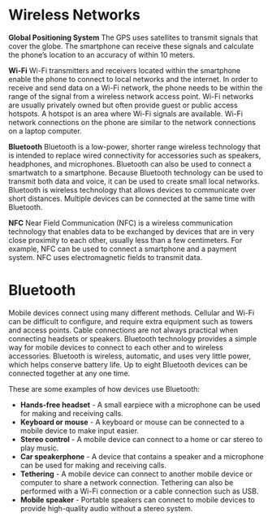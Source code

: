 # Wireless Networks

**Global Positioning System**
The GPS uses satellites to transmit signals that cover the globe. The smartphone can receive these signals and calculate the phone’s location to an accuracy of within 10 meters.

**Wi-Fi**
Wi-Fi transmitters and receivers located within the smartphone enable the phone to connect to local networks and the internet. In order to receive and send data on a Wi-Fi network, the phone needs to be within the range of the signal from a wireless network access point. Wi-Fi networks are usually privately owned but often provide guest or public access hotspots. A hotspot is an area where Wi-Fi signals are available. Wi-Fi network connections on the phone are similar to the network connections on a laptop computer.

**Bluetooth**
Bluetooth is a low-power, shorter range wireless technology that is intended to replace wired connectivity for accessories such as speakers, headphones, and microphones. Bluetooth can also be used to connect a smartwatch to a smartphone. Because Bluetooth technology can be used to transmit both data and voice, it can be used to create small local networks. Bluetooth is wireless technology that allows devices to communicate over short distances. Multiple devices can be connected at the same time with Bluetooth.

**NFC**
Near Field Communication (NFC) is a wireless communication technology that enables data to be exchanged by devices that are in very close proximity to each other, usually less than a few centimeters. For example, NFC can be used to connect a smartphone and a payment system. NFC uses electromagnetic fields to transmit data.
# Bluetooth
Mobile devices connect using many different methods. Cellular and Wi-Fi can be difficult to configure, and require extra equipment such as towers and access points. Cable connections are not always practical when connecting headsets or speakers. Bluetooth technology provides a simple way for mobile devices to connect to each other and to wireless accessories. Bluetooth is wireless, automatic, and uses very little power, which helps conserve battery life. Up to eight Bluetooth devices can be connected together at any one time.

These are some examples of how devices use Bluetooth:

- **Hands-free headset** - A small earpiece with a microphone can be used for making and receiving calls.
- **Keyboard or mouse** - A keyboard or mouse can be connected to a mobile device to make input easier.
- **Stereo control** - A mobile device can connect to a home or car stereo to play music.
- **Car speakerphone** - A device that contains a speaker and a microphone can be used for making and receiving calls.
- **Tethering** - A mobile device can connect to another mobile device or computer to share a network connection. Tethering can also be performed with a Wi-Fi connection or a cable connection such as USB.
- **Mobile speaker** - Portable speakers can connect to mobile devices to provide high-quality audio without a stereo system.